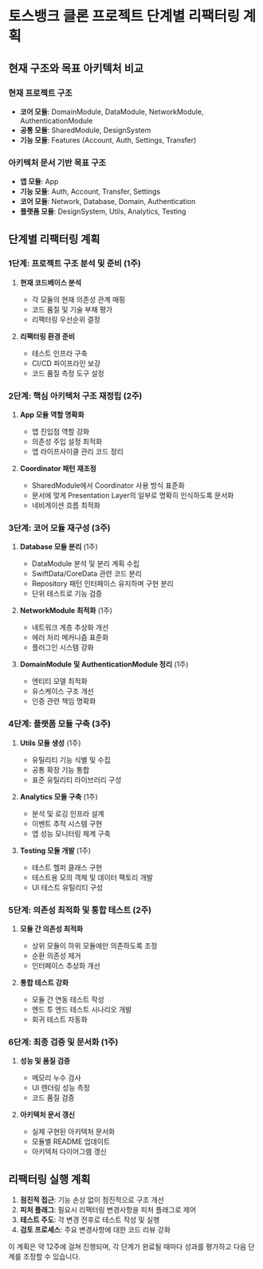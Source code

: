 
# 토스뱅크 클론 프로젝트 단계별 리팩터링 계획

## 현재 구조와 목표 아키텍처 비교

### 현재 프로젝트 구조
- **코어 모듈**: DomainModule, DataModule, NetworkModule, AuthenticationModule
- **공통 모듈**: SharedModule, DesignSystem
- **기능 모듈**: Features (Account, Auth, Settings, Transfer)

### 아키텍처 문서 기반 목표 구조
- **앱 모듈**: App
- **기능 모듈**: Auth, Account, Transfer, Settings
- **코어 모듈**: Network, Database, Domain, Authentication
- **플랫폼 모듈**: DesignSystem, Utils, Analytics, Testing

## 단계별 리팩터링 계획

### 1단계: 프로젝트 구조 분석 및 준비 (1주)

1. **현재 코드베이스 분석**
   - 각 모듈의 현재 의존성 관계 매핑
   - 코드 품질 및 기술 부채 평가
   - 리팩터링 우선순위 결정

2. **리팩터링 환경 준비**
   - 테스트 인프라 구축
   - CI/CD 파이프라인 보강
   - 코드 품질 측정 도구 설정

### 2단계: 핵심 아키텍처 구조 재정립 (2주)

1. **App 모듈 역할 명확화**
   - 앱 진입점 역할 강화
   - 의존성 주입 설정 최적화
   - 앱 라이프사이클 관리 코드 정리

2. **Coordinator 패턴 재조정**
   - SharedModule에서 Coordinator 사용 방식 표준화
   - 문서에 맞게 Presentation Layer의 일부로 명확히 인식하도록 문서화
   - 네비게이션 흐름 최적화

### 3단계: 코어 모듈 재구성 (3주)

1. **Database 모듈 분리** (1주)
   - DataModule 분석 및 분리 계획 수립
   - SwiftData/CoreData 관련 코드 분리
   - Repository 패턴 인터페이스 유지하며 구현 분리
   - 단위 테스트로 기능 검증

2. **NetworkModule 최적화** (1주)
   - 네트워크 계층 추상화 개선
   - 에러 처리 메커니즘 표준화
   - 플러그인 시스템 강화

3. **DomainModule 및 AuthenticationModule 정리** (1주)
   - 엔티티 모델 최적화
   - 유스케이스 구조 개선
   - 인증 관련 책임 명확화

### 4단계: 플랫폼 모듈 구축 (3주)

1. **Utils 모듈 생성** (1주)
   - 유틸리티 기능 식별 및 수집
   - 공통 확장 기능 통합
   - 표준 유틸리티 라이브러리 구성

2. **Analytics 모듈 구축** (1주)
   - 분석 및 로깅 인프라 설계
   - 이벤트 추적 시스템 구현
   - 앱 성능 모니터링 체계 구축

3. **Testing 모듈 개발** (1주)
   - 테스트 헬퍼 클래스 구현
   - 테스트용 모의 객체 및 데이터 팩토리 개발
   - UI 테스트 유틸리티 구성

### 5단계: 의존성 최적화 및 통합 테스트 (2주)

1. **모듈 간 의존성 최적화**
   - 상위 모듈이 하위 모듈에만 의존하도록 조정
   - 순환 의존성 제거
   - 인터페이스 추상화 개선

2. **통합 테스트 강화**
   - 모듈 간 연동 테스트 작성
   - 엔드 투 엔드 테스트 시나리오 개발
   - 회귀 테스트 자동화

### 6단계: 최종 검증 및 문서화 (1주)

1. **성능 및 품질 검증**
   - 메모리 누수 검사
   - UI 렌더링 성능 측정
   - 코드 품질 검증

2. **아키텍처 문서 갱신**
   - 실제 구현된 아키텍처 문서화
   - 모듈별 README 업데이트
   - 아키텍처 다이어그램 갱신

## 리팩터링 실행 계획

1. **점진적 접근**: 기능 손상 없이 점진적으로 구조 개선
2. **피처 플래그**: 필요시 리팩터링 변경사항을 피처 플래그로 제어
3. **테스트 주도**: 각 변경 전후로 테스트 작성 및 실행
4. **검토 프로세스**: 주요 변경사항에 대한 코드 리뷰 강화

이 계획은 약 12주에 걸쳐 진행되며, 각 단계가 완료될 때마다 성과를 평가하고 다음 단계를 조정할 수 있습니다.
